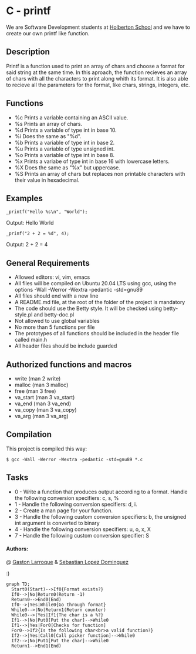 # C - printf

We are Software Development students at  [Holberton School](https://www.holbertonschool.com/) and we have to create our own printf like function.

## Description
Printf is a function used to print an array of chars and choose a format for said string at the same time. In this aproach, the function recieves an array of chars with all the characters to print along whith its format. It is also able to recieve all the parameters for the format, like chars, strings, integers, etc.

## Functions
- %c Prints a variable containing an ASCII value.
- %s Prints an array of chars.
- %d Prints a variable of type int in base 10.
- %i Does the same as "%d".
- %b Prints a variable of type int in base 2.
- %u Prints a variable of type unsigned int.
- %o Prints a variable of type int in base 8.
- %x Prints a variabe of type int in base 16 with lowercase letters.
- %X Does the same as "%x" but uppercase.
- %S Prints an array of chars but replaces non printable characters with their value in hexadecimal.


## Examples

```
_printf("Hello %s\n", "World");
```
Output: Hello World

```
_prinf("2 + 2 = %d", 4);
```
Output: 2 + 2 = 4

## General Requirements
- Allowed editors: vi, vim, emacs
- All files will be compiled on Ubuntu 20.04 LTS using gcc, using the options -Wall -Werror -Wextra -pedantic -std=gnu89
- All  files should end with a new line
- A README.md file, at the root of the folder of the project is mandatory
- The code should use the Betty style. It will be checked using betty-style.pl and betty-doc.pl
- Not allowed to use global variables
- No more than 5 functions per file
- The prototypes of all functions should be included in the header file called main.h
- All header files should be include guarded


## Authorized functions and macros
- write (man 2 write)
- malloc (man 3 malloc)
- free (man 3 free)
- va_start (man 3 va_start)
- va_end (man 3 va_end)
- va_copy (man 3 va_copy)
- va_arg (man 3 va_arg)


## Compilation
This project  is compiled this way:

```
$ gcc -Wall -Werror -Wextra -pedantic -std=gnu89 *.c
```

## Tasks
- 0 - Write a function that produces output according to a format. Handle the following conversion specifiers: c, s, %
- 1 - Handle the following conversion specifiers: d, i.
- 2 - Create a man page for your function.
- 3 - Handle the following custom conversion specifiers: b, the unsigned int argument is converted to binary
- 4 - Handle the following conversion specifiers: u, o, x, X
- 7 - Handle the following custom conversion specifier: S

#### Authors: 
@ [Gaston Larroque](https://github.com/gasstin) &  [Sebastian Lopez Dominguez](https://github.com/seba230903)



:)



```mermaid
graph TD;
  Start0(Start)-->If0{Format exists?}
  If0-->|No|Return0(Return -1)
  Return0-->End0(End)
  If0-->|Yes|While0{Go through format}
  While0-->|No|Return1(Return counter)
  While0-->|Yes|If1{The char is a %?}
  If1-->|No|Put0[Put the char]-->While0
  If1-->|Yes|For0[Checks for function]
  For0-->If2{Is the following char<br>a valid function?}
  If2-->|Yes|Call0[Call picker function]-->While0
  If2-->|No|Put1[Put the char]-->While0
  Return1-->End1(End)
 ```
